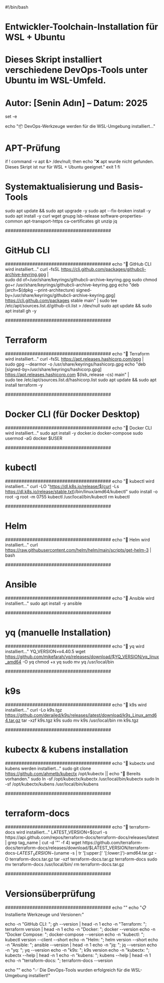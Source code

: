 #!/bin/bash

# Entwickler-Toolchain-Installation für WSL + Ubuntu
# Dieses Skript installiert verschiedene DevOps-Tools unter Ubuntu im WSL-Umfeld.
# Autor: [Senin Adın] – Datum: 2025

set -e

echo "📦 DevOps-Werkzeuge werden für die WSL-Umgebung installiert..."

# APT-Prüfung
if ! command -v apt &> /dev/null; then
  echo "❌ apt wurde nicht gefunden. Dieses Skript ist nur für WSL + Ubuntu geeignet."
  exit 1
fi

# Systemaktualisierung und Basis-Tools
sudo apt update && sudo apt upgrade -y
sudo apt --fix-broken install -y
sudo apt install -y curl wget gnupg lsb-release software-properties-common apt-transport-https ca-certificates git unzip jq

#######################################
# GitHub CLI
#######################################
echo "🔧 GitHub CLI wird installiert..."
curl -fsSL https://cli.github.com/packages/githubcli-archive-keyring.gpg | \
  sudo dd of=/usr/share/keyrings/githubcli-archive-keyring.gpg
sudo chmod go+r /usr/share/keyrings/githubcli-archive-keyring.gpg
echo "deb [arch=$(dpkg --print-architecture) signed-by=/usr/share/keyrings/githubcli-archive-keyring.gpg] \
  https://cli.github.com/packages stable main" | sudo tee /etc/apt/sources.list.d/github-cli.list > /dev/null
sudo apt update && sudo apt install gh -y

#######################################
# Terraform
#######################################
echo "🔧 Terraform wird installiert..."
curl -fsSL https://apt.releases.hashicorp.com/gpg | \
  sudo gpg --dearmor -o /usr/share/keyrings/hashicorp.gpg
echo "deb [signed-by=/usr/share/keyrings/hashicorp.gpg] https://apt.releases.hashicorp.com $(lsb_release -cs) main" | \
  sudo tee /etc/apt/sources.list.d/hashicorp.list
sudo apt update && sudo apt install terraform -y

#######################################
# Docker CLI (für Docker Desktop)
#######################################
echo "🐳 Docker CLI wird installiert..."
sudo apt install -y docker.io docker-compose
sudo usermod -aG docker $USER

#######################################
# kubectl
#######################################
echo "🔧 kubectl wird installiert..."
curl -LO "https://dl.k8s.io/release/$(curl -Ls https://dl.k8s.io/release/stable.txt)/bin/linux/amd64/kubectl"
sudo install -o root -g root -m 0755 kubectl /usr/local/bin/kubectl
rm kubectl

#######################################
# Helm
#######################################
echo "🔧 Helm wird installiert..."
curl https://raw.githubusercontent.com/helm/helm/main/scripts/get-helm-3 | bash

#######################################
# Ansible
#######################################
echo "🔧 Ansible wird installiert..."
sudo apt install -y ansible

#######################################
# yq (manuelle Installation)
#######################################
echo "🔧 yq wird installiert..."
YQ_VERSION=v4.40.5
wget https://github.com/mikefarah/yq/releases/download/$YQ_VERSION/yq_linux_amd64 -O yq
chmod +x yq
sudo mv yq /usr/local/bin

#######################################
# k9s
#######################################
echo "🔧 k9s wird installiert..."
curl -Lo k9s.tgz https://github.com/derailed/k9s/releases/latest/download/k9s_Linux_amd64.tar.gz
tar -xzf k9s.tgz k9s
sudo mv k9s /usr/local/bin
rm k9s.tgz

#######################################
# kubectx & kubens installation
#######################################
echo "🔧 kubectx und kubens werden installiert..."
sudo git clone https://github.com/ahmetb/kubectx /opt/kubectx || echo "🔁 Bereits vorhanden."
sudo ln -sf /opt/kubectx/kubectx /usr/local/bin/kubectx
sudo ln -sf /opt/kubectx/kubens /usr/local/bin/kubens

#######################################
# terraform-docs
#######################################
echo "🔧 terraform-docs wird installiert..."
LATEST_VERSION=$(curl -s https://api.github.com/repos/terraform-docs/terraform-docs/releases/latest | grep tag_name | cut -d '"' -f 4)
wget https://github.com/terraform-docs/terraform-docs/releases/download/$LATEST_VERSION/terraform-docs-$LATEST_VERSION-$(uname -s | tr '[:upper:]' '[:lower:]')-amd64.tar.gz -O terraform-docs.tar.gz
tar -xzf terraform-docs.tar.gz terraform-docs
sudo mv terraform-docs /usr/local/bin/
rm terraform-docs.tar.gz

#######################################
# Versionsüberprüfung
#######################################
echo ""
echo "📋 Installierte Werkzeuge und Versionen:"

echo -n "GitHub CLI:       "; gh --version | head -n 1
echo -n "Terraform:        "; terraform version | head -n 1
echo -n "Docker:           "; docker --version
echo -n "Docker Compose:   "; docker-compose --version
echo -n "kubectl:          "; kubectl version --client --short
echo -n "Helm:             "; helm version --short
echo -n "Ansible:          "; ansible --version | head -n 1
echo -n "jq:               "; jq --version
echo -n "yq:               "; yq --version
echo -n "k9s:              "; k9s version
echo -n "kubectx:          "; kubectx --help | head -n 1
echo -n "kubens:           "; kubens --help | head -n 1
echo -n "terraform-docs:   "; terraform-docs --version

echo ""
echo "✅ Die DevOps-Tools wurden erfolgreich für die WSL-Umgebung installiert!"

